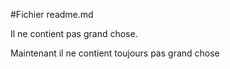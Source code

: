 #Fichier readme.md

Il ne contient pas grand chose.

Maintenant il ne contient toujours pas grand chose
